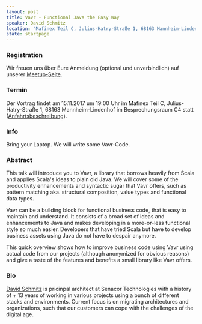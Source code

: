 ```yaml
---
layout: post
title: Vavr - Functional Java the Easy Way 
speaker: David Schmitz
location: "Mafinex Teil C, Julius-Hatry-Straße 1, 68163 Mannheim-Lindenhof" 
state: startpage
---
```


### Registration

Wir freuen uns über Eure Anmeldung (optional und unverbindlich) auf unserer [Meetup-Seite](https://www.meetup.com/de-DE/mannheim-java-usergroup/events/243357347/).

### Termin

Der Vortrag findet am 15.11.2017 um 19:00 Uhr im Mafinex Teil C, Julius-Hatry-Straße 1, 68163 Mannheim-Lindenhof im Besprechungsraum C4 statt ([Anfahrtsbeschreibung](http://www.mafinex.de/wp-content/uploads/2013/08/Verkehrsfuehrung_2-BA_ab-Sommer-2013.pdf)).

### Info

Bring your Laptop. We will write some Vavr-Code.

### Abstract

This talk will introduce you to Vavr, a library that borrows heavily from Scala and applies Scala's ideas to plain old Java. We will cover some of the productivity enhancements and syntactic sugar that Vavr offers, such as pattern matching aka. structural composition, value types and functional data types.

Vavr can be a building block for functional business code, that is easy to maintain and understand. It consists of a broad set of ideas and enhancements to Java and makes developing in a more-or-less functional style so much easier. Developers that have tried Scala but have to develop business assets using Java do not have to despair anymore.

This quick overview shows how to improve business code using Vavr using actual code from our projects (although anonymized for obvious reasons) and give a taste of the features and benefits a small library like Vavr offers.

### Bio

[David Schmitz](https://twitter.com/koenighotze) is pricinpal architect at Senacor Technologies with a history of + 13 years of working in various projects using a bunch of different stacks and environments. Current focus is on migrating architectures and organizations, such that our customers can cope with the challenges of the digital age.
